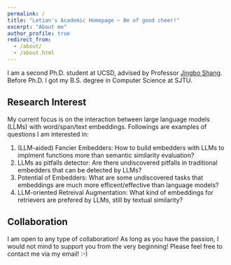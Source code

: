 ```yaml
---
permalink: /
title: "Letian's Academic Homepage ~ Be of good cheer!"
excerpt: "About me"
author_profile: true
redirect_from: 
  - /about/
  - /about.html
---
```


I am a second Ph.D. student at UCSD, advised by Professor [Jingbo Shang](https://shangjingbo1226.github.io/). Before Ph.D. I got my B.S. degree in Computer Science at SJTU.

Research Interest
------
My current focus is on the interaction between large language models (LLMs) with word/span/text embeddings. Followings are examples of questions I am interested in:

1. (LLM-aided) Fancier Embedders: How to build embedders with LLMs to implment functions more than semantic similarity evaluation?
2. LLMs as pitfalls detector: Are there undiscovered pitfalls in traditional embedders that can be detected by LLMs?
3. Potential of Embedders: What are some undiscovered tasks that embeddings are much more efficent/effective than language models?
4. LLM-oriented Retreival Augmentation: What kind of embeddings for retrievers are prefered by LLMs, still by textual similarity?

Collaboration
------
I am open to any type of collaboration! As long as you have the passion, I would not mind to support you from the very beginning! Please feel free to contact me via my email! :-)
